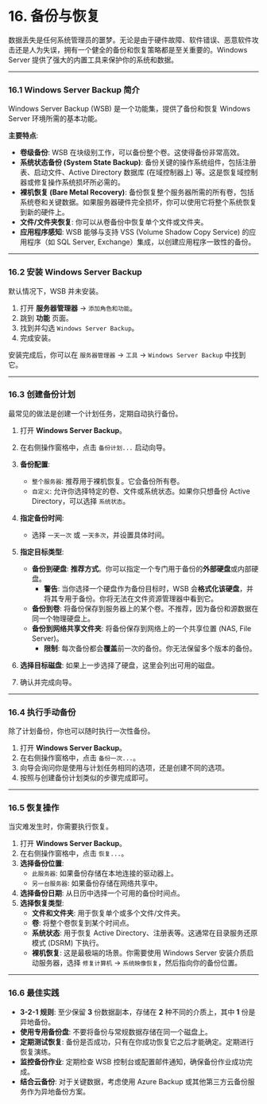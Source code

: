 # 16. 备份与恢复

数据丢失是任何系统管理员的噩梦。无论是由于硬件故障、软件错误、恶意软件攻击还是人为失误，拥有一个健全的备份和恢复策略都是至关重要的。Windows Server 提供了强大的内置工具来保护你的系统和数据。

---

### 16.1 Windows Server Backup 简介

Windows Server Backup (WSB) 是一个功能集，提供了备份和恢复 Windows Server 环境所需的基本功能。

**主要特点**:
-   **卷级备份**: WSB 在块级别工作，可以备份整个卷。这使得备份非常高效。
-   **系统状态备份 (System State Backup)**: 备份关键的操作系统组件，包括注册表、启动文件、Active Directory 数据库 (在域控制器上) 等。这是恢复域控制器或修复操作系统损坏所必需的。
-   **裸机恢复 (Bare Metal Recovery)**: 备份恢复整个服务器所需的所有卷，包括系统卷和关键数据。如果服务器硬件完全损坏，你可以使用它将整个系统恢复到新的硬件上。
-   **文件/文件夹恢复**: 你可以从卷备份中恢复单个文件或文件夹。
-   **应用程序感知**: WSB 能够与支持 VSS (Volume Shadow Copy Service) 的应用程序（如 SQL Server, Exchange）集成，以创建应用程序一致性的备份。

---

### 16.2 安装 Windows Server Backup

默认情况下，WSB 并未安装。

1.  打开 **服务器管理器** -> `添加角色和功能`。
2.  跳到 **功能** 页面。
3.  找到并勾选 `Windows Server Backup`。
4.  完成安装。

安装完成后，你可以在 `服务器管理器` -> `工具` -> `Windows Server Backup` 中找到它。

---

### 16.3 创建备份计划

最常见的做法是创建一个计划任务，定期自动执行备份。

1.  打开 **Windows Server Backup**。
2.  在右侧操作窗格中，点击 `备份计划...` 启动向导。
3.  **备份配置**:
    -   `整个服务器`: 推荐用于裸机恢复。它会备份所有卷。
    -   `自定义`: 允许你选择特定的卷、文件或系统状态。如果你只想备份 Active Directory，可以选择 `系统状态`。
4.  **指定备份时间**:
    -   选择 `一天一次` 或 `一天多次`，并设置具体时间。
5.  **指定目标类型**:
    -   **备份到硬盘**: **推荐方式**。你可以指定一个专门用于备份的**外部硬盘**或内部硬盘。
        -   **警告**: 当你选择一个硬盘作为备份目标时，WSB 会**格式化该硬盘**，并将其专用于备份。你将无法在文件资源管理器中看到它。
    -   **备份到卷**: 将备份保存到服务器上的某个卷。不推荐，因为备份和源数据在同一个物理硬盘上。
    -   **备份到网络共享文件夹**: 将备份保存到网络上的一个共享位置 (NAS, File Server)。
        -   **限制**: 每次备份都会**覆盖**前一次的备份。你无法保留多个版本的备份。

6.  **选择目标磁盘**: 如果上一步选择了硬盘，这里会列出可用的磁盘。
7.  确认并完成向导。

---

### 16.4 执行手动备份

除了计划备份，你也可以随时执行一次性备份。

1.  打开 **Windows Server Backup**。
2.  在右侧操作窗格中，点击 `备份一次...`。
3.  向导会询问你是使用与计划任务相同的选项，还是创建不同的选项。
4.  按照与创建备份计划类似的步骤完成即可。

---

### 16.5 恢复操作

当灾难发生时，你需要执行恢复。

1.  打开 **Windows Server Backup**。
2.  在右侧操作窗格中，点击 `恢复...`。
3.  **选择备份位置**:
    -   `此服务器`: 如果备份存储在本地连接的驱动器上。
    -   `另一台服务器`: 如果备份存储在网络共享中。
4.  **选择备份日期**: 从日历中选择一个可用的备份时间点。
5.  **选择恢复类型**:
    -   **文件和文件夹**: 用于恢复单个或多个文件/文件夹。
    -   **卷**: 将整个卷恢复到某个时间点。
    -   **系统状态**: 用于恢复 Active Directory、注册表等。这通常在目录服务还原模式 (DSRM) 下执行。
    -   **裸机恢复**: 这是最极端的场景。你需要使用 Windows Server 安装介质启动服务器，选择 `修复计算机` -> `系统映像恢复`，然后指向你的备份位置。

---

### 16.6 最佳实践

-   **3-2-1 规则**: 至少保留 **3** 份数据副本，存储在 **2** 种不同的介质上，其中 **1** 份是异地备份。
-   **使用专用备份盘**: 不要将备份与常规数据存储在同一个磁盘上。
-   **定期测试恢复**: 备份是否成功，只有在你成功恢复它之后才能确定。定期进行恢复演练。
-   **监控备份作业**: 定期检查 WSB 控制台或配置邮件通知，确保备份作业成功完成。
-   **结合云备份**: 对于关键数据，考虑使用 Azure Backup 或其他第三方云备份服务作为异地备份方案。 